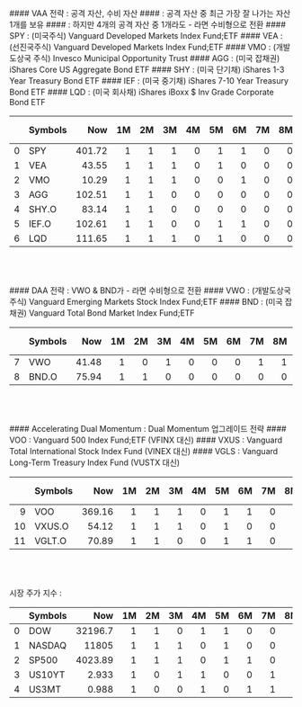   
<br>
<br>
<br>
#### VAA 전략 : 공격 자산, 수비 자산    
####         : 공격 자산 중 최근 가장 잘 나가는 자산 1개를 보유    
####         : 하지만 4개의 공격 자산 중 1개라도 - 라면 수비형으로 전환    
#### SPY : (미국주식) Vanguard Developed Markets Index Fund;ETF    
#### VEA : (선진국주식) Vanguard Developed Markets Index Fund;ETF    
#### VMO : (개발도상국 주식) Invesco Municipal Opportunity Trust    
#### AGG : (미국 잡채권) iShares Core US Aggregate Bond ETF    
#### SHY : (미국 단기채) iShares 1-3 Year Treasury Bond ETF    
#### IEF : (미국 중기채) iShares 7-10 Year Treasury Bond ETF    
#### LQD : (미국 회사채) iShares iBoxx $ Inv Grade Corporate Bond ETF    
     
     
     
|    | Symbols   |    Now |   1M |   2M |   3M |   4M |   5M |   6M |   7M |   8M |   9M |   10M |   11M |   1st_M |   1-3M |   1-6M |   1-12M |   ALL_Point |
|---:|:----------|-------:|-----:|-----:|-----:|-----:|-----:|-----:|-----:|-----:|-----:|------:|------:|--------:|-------:|-------:|--------:|------------:|
|  0 | SPY       | 401.72 |    1 |    1 |    1 |    0 |    1 |    1 |    0 |    0 |    0 |     1 |     0 |       0 |      4 |   0.67 |    0.55 |        5.21 |
|  1 | VEA       |  43.55 |    1 |    1 |    1 |    0 |    1 |    0 |    0 |    0 |    0 |     0 |     0 |       0 |      0 |   0    |    0.36 |        0.36 |
|  2 | VMO       |  10.29 |    1 |    1 |    1 |    0 |    0 |    1 |    0 |    0 |    0 |     0 |     0 |       0 |      0 |   0.33 |    0.36 |        0.7  |
|  3 | AGG       | 102.51 |    1 |    1 |    0 |    0 |    0 |    0 |    0 |    0 |    0 |     0 |     0 |       0 |      0 |   0    |    0.18 |        0.18 |
|  4 | SHY.O     |  83.14 |    1 |    1 |    0 |    0 |    0 |    0 |    0 |    0 |    0 |     0 |     0 |       0 |      0 |   0    |    0.18 |        0.18 |
|  5 | IEF.O     | 102.61 |    1 |    1 |    0 |    0 |    1 |    1 |    0 |    0 |    0 |     0 |     0 |       0 |      0 |   0.33 |    0.36 |        0.7  |
|  6 | LQD       | 111.65 |    1 |    1 |    1 |    0 |    1 |    0 |    0 |    0 |    0 |     0 |     0 |       0 |      0 |   0    |    0.36 |        0.36 |     
     
     
<br>
<br>
<br>
#### DAA 전략 : VWO & BND가 - 라면 수비형으로 전환  
#### VWO : (개발도상국 주식) Vanguard Emerging Markets Stock Index Fund;ETF     
#### BND : (미국 잡채권) Vanguard Total Bond Market Index Fund;ETF     
     
     
|    | Symbols   |   Now |   1M |   2M |   3M |   4M |   5M |   6M |   7M |   8M |   9M |   10M |   11M |   1st_M |   1-3M |   1-6M |   1-12M |   ALL_Point |
|---:|:----------|------:|-----:|-----:|-----:|-----:|-----:|-----:|-----:|-----:|-----:|------:|------:|--------:|-------:|-------:|--------:|------------:|
|  7 | VWO       | 41.48 |    1 |    0 |    1 |    0 |    0 |    0 |    1 |    1 |    0 |     0 |     0 |       0 |      0 |   0.67 |    0.36 |        1.03 |
|  8 | BND.O     | 75.94 |    1 |    1 |    0 |    0 |    0 |    0 |    0 |    0 |    0 |     0 |     0 |       0 |      0 |   0    |    0.18 |        0.18 |     
     
<br>
<br>
<br>
#### Accelerating Dual Momentum : Dual Momentum 업그레이드 전략     
#### VOO : Vanguard 500 Index Fund;ETF (VFINX 대신)     
#### VXUS : Vanguard Total International Stock Index Fund (VINEX 대신)     
#### VGLS : Vanguard Long-Term Treasury Index Fund (VUSTX 대신)     
     
     
|    | Symbols   |    Now |   1M |   2M |   3M |   4M |   5M |   6M |   7M |   8M |   9M |   10M |   11M |   1st_M |   1-3M |   1-6M |   1-12M |   ALL_Point |
|---:|:----------|-------:|-----:|-----:|-----:|-----:|-----:|-----:|-----:|-----:|-----:|------:|------:|--------:|-------:|-------:|--------:|------------:|
|  9 | VOO       | 369.16 |    1 |    1 |    1 |    0 |    1 |    1 |    0 |    0 |    0 |     1 |     0 |       0 |      4 |   0.67 |    0.55 |        5.21 |
| 10 | VXUS.O    |  54.12 |    1 |    1 |    1 |    0 |    1 |    0 |    0 |    0 |    0 |     0 |     0 |       0 |      0 |   0    |    0.36 |        0.36 |
| 11 | VGLT.O    |  70.89 |    1 |    1 |    0 |    0 |    1 |    1 |    0 |    0 |    0 |     0 |     0 |       0 |      0 |   0.33 |    0.36 |        0.7  |     
     
<br>
<br>
<br>
시장 주가 지수 : 
     
     
|    | Symbols   |       Now |   1M |   2M |   3M |   4M |   5M |   6M |   7M |   8M |   9M |   10M |   11M |   SUM |   MIN_F |   AVG_F |   MAX_F |
|---:|:----------|----------:|-----:|-----:|-----:|-----:|-----:|-----:|-----:|-----:|-----:|------:|------:|------:|--------:|--------:|--------:|
|  0 | DOW       | 32196.7   |    1 |    1 |    0 |    1 |    1 |    0 |    0 |    0 |    0 |     1 |     0 |     5 |  -12.93 |    0.04 |   11.37 |
|  1 | NASDAQ    | 11805     |    1 |    1 |    1 |    0 |    1 |    0 |    0 |    0 |    0 |     1 |     0 |     5 |  -12.32 |    0.07 |    9.35 |
|  2 | SP500     |  4023.89  |    1 |    1 |    1 |    0 |    1 |    1 |    0 |    0 |    0 |     1 |     0 |     6 |  -11.98 |    0.06 |    9.38 |
|  3 | US10YT    |     2.933 |    1 |    0 |    1 |    1 |    0 |    0 |    1 |    1 |    1 |     1 |     1 |     8 |  -29.56 |    0.14 |   51    |
|  4 | US3MT     |     0.988 |    1 |    0 |    0 |    1 |    0 |    1 |    1 |    1 |    1 |     1 |     1 |     8 | -264.28 |   -0.07 |  253.33 |     
     
